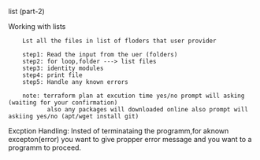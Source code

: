 list (part-2)

Working with lists
    
        Lst all the files in list of floders that user provider
        
        step1: Read the input from the uer (folders)
        step2: for loop,folder ---> list files
        step3: identity modules
        step4: print file
        step5: Handle any known errors

        note: terraform plan at excution time yes/no prompt will asking (waiting for your confirmation)
               also any packages will downloaded online also prompt will askiing yes/no (apt/wget install git)

Excption Handling:
                    Insted of terminataing the programm,for aknown excepton(error) you want to give propper error message and you want to a programm to proceed.

